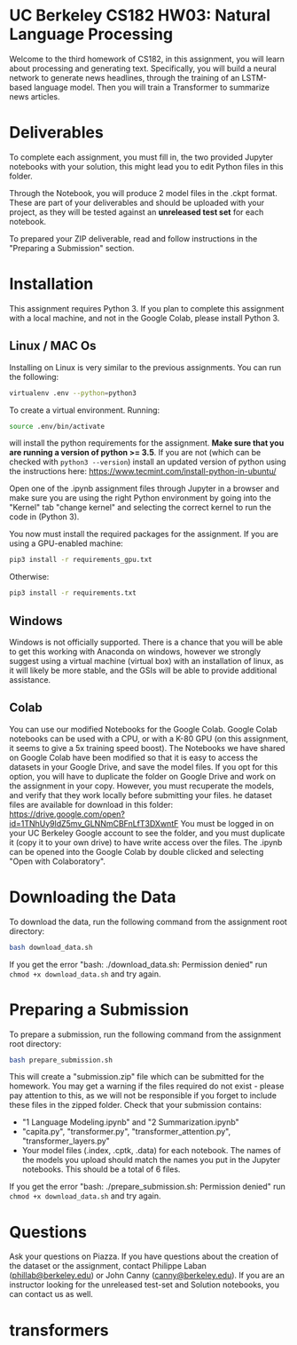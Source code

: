 # UC Berkeley CS182 HW03: Natural Language Processing

Welcome to the third homework of CS182, in this assignment, you will learn about processing and generating text. Specifically, you will build a neural network to generate news headlines, through the training of an LSTM-based language model. Then you will train a Transformer to summarize news articles.

# Deliverables

To complete each assignment, you must fill in, the two provided Jupyter notebooks with your solution, this might lead you to edit Python files in this folder.

Through the Notebook, you will produce 2 model files in the .ckpt format. These are part of your deliverables and should be uploaded with your project, as they will be tested against an **unreleased test set** for each notebook.

To prepared your ZIP deliverable, read and follow instructions in the "Preparing a Submission" section.


# Installation

This assignment requires Python 3. If you plan to complete this assignment with a local machine, and not in the Google Colab, please install Python 3.

## Linux / MAC Os

Installing on Linux is very similar to the previous assignments. You can run the following:
```bash
virtualenv .env --python=python3
````
To create a virtual environment. Running:
```bash
source .env/bin/activate
```
will install the python requirements for the assignment. **Make sure that you are running a version of python >= 3.5**. If you are not (which can be checked with `python3 --version`) install an updated version of python using the instructions here: https://www.tecmint.com/install-python-in-ubuntu/

Open one of the .ipynb assignment files through Jupyter in a browser and make sure you are using the right Python environment by going into the "Kernel" tab "change kernel" and selecting the correct kernel to run the code in (Python 3).

You now must install the required packages for the assignment. If you are using a GPU-enabled machine:
```bash
pip3 install -r requirements_gpu.txt
```
Otherwise:
```bash
pip3 install -r requirements.txt
```

## Windows

Windows is not officially supported. There is a chance that you will be able to get this working with Anaconda on windows, however we strongly suggest using a virtual machine (virtual box) with an installation of linux, as it will likely be more stable, and the GSIs will be able to provide additional assistance. 

## Colab

You can use our modified Notebooks for the Google Colab. Google Colab notebooks can be used with a CPU, or with a K-80 GPU (on this assignment, it seems to give a 5x training speed boost).
The Notebooks we have shared on Google Colab have been modified so that it is easy to access the datasets in your Google Drive, and save the model files. If you opt for this option, you will have to duplicate the folder on Google Drive and work on the assignment in your copy.
However, you must recuperate the models, and verify that they work locally before submitting your files.
he dataset files are available for download in this folder: https://drive.google.com/open?id=1TNhUy9ldZ5mv_GLNNmCBFnLfT3DXwntF
You must be logged in on your UC Berkeley Google account to see the folder, and you must duplicate it (copy it to your own drive) to have write access over the files. The .ipynb can be opened into the Google Colab by double clicked and selecting "Open with Colaboratory".

# Downloading the Data

To download the data, run the following command from the assignment root directory:
```bash
bash download_data.sh
```
If you get the error "bash: ./download_data.sh: Permission denied" run `chmod +x download_data.sh` and try again. 

# Preparing a Submission

To prepare a submission, run the following command from the assignment root directory:
```bash
bash prepare_submission.sh
```
This will create a "submission.zip" file which can be submitted for the homework. You may get a warning if the files required do not exist - please pay attention to this, as we will not be responsible if you forget to include these files in the zipped folder.
Check that your submission contains:
- "1 Language Modeling.ipynb" and "2 Summarization.ipynb"
- "capita.py", "transformer.py", "transformer_attention.py", "transformer_layers.py"
- Your model files (.index, .cptk, .data) for each notebook. The names of the models you upload should match the names you put in the Jupyter notebooks. This should be a total of 6 files.

If you get the error "bash: ./prepare_submission.sh: Permission denied" run `chmod +x download_data.sh` and try again. 

# Questions

Ask your questions on Piazza.
If you have questions about the creation of the dataset or the assignment, contact Philippe Laban (phillab@berkeley.edu) or John Canny (canny@berkeley.edu).
If you are an instructor looking for the unreleased test-set and Solution notebooks, you can contact us as well.
# transformers
